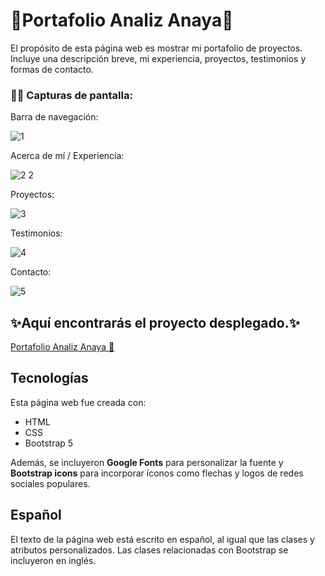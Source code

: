 # 👾Portafolio Analiz Anaya👾

El propósito de esta página web es mostrar mi portafolio de proyectos. Incluye una descripción breve, mi experiencia, proyectos, testimonios y formas de contacto. 

### 👩‍💻 Capturas de pantalla:

Barra de navegación:

![1](https://github.com/analizanaya/analiz.portafolio/assets/122294256/43b06b74-c3bb-45ab-9aae-01f8d979bd71)


Acerca de mí / Experiencia:

![2 2](https://github.com/analizanaya/analiz.portafolio/assets/122294256/df5c9917-df90-4378-9c66-fe68e743c350)


Proyectos:

![3](https://github.com/analizanaya/analiz.portafolio/assets/122294256/b29e3564-eb76-4c7e-9997-7f9f209624cd)


Testimonios:

![4](https://github.com/analizanaya/analiz.portafolio/assets/122294256/be115b17-f45c-4f82-9942-db1692c099dd)


Contacto:

![5](https://github.com/analizanaya/analiz.portafolio/assets/122294256/9d755ebf-6963-4989-971b-0f4ba6716e13)

## ✨Aquí encontrarás el proyecto desplegado.✨

[Portafolio Analiz Anaya 👾][github-link]

[github-link]: https://analiz-portafolio.netlify.app/

## Tecnologías

Esta página web fue creada con:

* HTML
* CSS
* Bootstrap 5

Además, se incluyeron **Google Fonts** para personalizar la fuente y **Bootstrap icons** para incorporar íconos como flechas y logos de redes sociales populares. 

## Español

El texto de la página web está escrito en español, al igual que las clases y atributos personalizados. Las clases relacionadas con Bootstrap se incluyeron en inglés.
